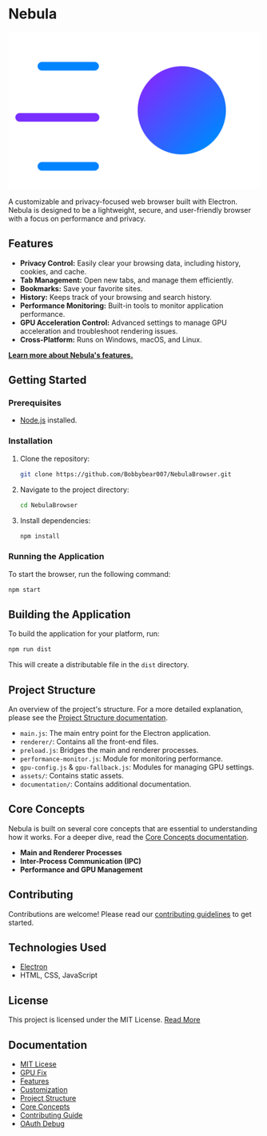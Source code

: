# Nebula

![Nebula Logo](assets/images/Logos/Nebula-Logo.svg)

A customizable and privacy-focused web browser built with Electron. Nebula is designed to be a lightweight, secure, and user-friendly browser with a focus on performance and privacy.

## Features

*   **Privacy Control:** Easily clear your browsing data, including history, cookies, and cache.
*   **Tab Management:** Open new tabs, and manage them efficiently.
*   **Bookmarks:** Save your favorite sites.
*   **History:** Keeps track of your browsing and search history.
*   **Performance Monitoring:** Built-in tools to monitor application performance.
*   **GPU Acceleration Control:** Advanced settings to manage GPU acceleration and troubleshoot rendering issues.
*   **Cross-Platform:** Runs on Windows, macOS, and Linux.

[**Learn more about Nebula's features.**](documentation/FEATURES.md)

## Getting Started

### Prerequisites

*   [Node.js](https://nodejs.org/) installed.

### Installation

1.  Clone the repository:
    ```sh
    git clone https://github.com/Bobbybear007/NebulaBrowser.git
    ```
2.  Navigate to the project directory:
    ```sh
    cd NebulaBrowser
    ```
3.  Install dependencies:
    ```sh
    npm install
    ```

### Running the Application

To start the browser, run the following command:

```sh
npm start
```

## Building the Application

To build the application for your platform, run:

```sh
npm run dist
```

This will create a distributable file in the `dist` directory.

## Project Structure

An overview of the project's structure. For a more detailed explanation, please see the [Project Structure documentation](documentation/PROJECT_STRUCTURE.md).

-   `main.js`: The main entry point for the Electron application.
-   `renderer/`: Contains all the front-end files.
-   `preload.js`: Bridges the main and renderer processes.
-   `performance-monitor.js`: Module for monitoring performance.
-   `gpu-config.js` & `gpu-fallback.js`: Modules for managing GPU settings.
-   `assets/`: Contains static assets.
-   `documentation/`: Contains additional documentation.

## Core Concepts

Nebula is built on several core concepts that are essential to understanding how it works. For a deeper dive, read the [Core Concepts documentation](documentation/CORE_CONCEPTS.md).

-   **Main and Renderer Processes**
-   **Inter-Process Communication (IPC)**
-   **Performance and GPU Management**

## Contributing

Contributions are welcome! Please read our [contributing guidelines](documentation/CONTRIBUTING.md) to get started.

## Technologies Used

*   [Electron](https://www.electronjs.org/)
*   HTML, CSS, JavaScript

## License

This project is licensed under the MIT License. [Read More](documentation/MIT.md)


## Documentation

* [MIT Licese](documentation/MIT.md)
* [GPU Fix](documentation/GPU-FIX-README.md)
* [Features](documentation/FEATURES.md)
* [Customization](documentation/Customization.md)
* [Project Structure](documentation/PROJECT_STRUCTURE.md)
* [Core Concepts](documentation/CORE_CONCEPTS.md)
* [Contributing Guide](documentation/CONTRIBUTING.md)
* [OAuth Debug](documentation/oauth-debug.md)
